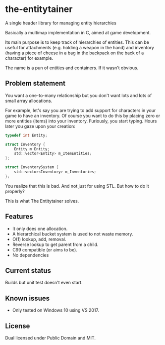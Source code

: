 # the-entitytainer

A single header library for managing entity hierarchies

Basically a multimap implementation in C, aimed at game development.

Its main purpose is to keep track of hierarchies of entities. This can be useful for attachments (e.g. holding a weapon in
the hand) and inventory (having a piece of cheese in a bag in the backpack on the back of a character) for example.

The name is a pun of entities and containers. If it wasn't obvious.

## Problem statement

You want a one-to-many relationship but you don't want lots and lots of small array allocations.

For example, let's say you are trying to add support for characters in your game to have an inventory. Of course you want to do this by placing zero or more entities (items) into your inventory. Furiously, you start typing. Hours later you gaze upon your creation:

```C
typedef int Entity;

struct Inventory {
    Entity m_Entity;
    std::vector<Entity> m_ItemEntities;
};

struct InventorySystem {
    std::vector<Inventory> m_Inventories;
};
```

You realize that this is bad. And not just for using STL. But how to do it properly?

This is what The Entitytainer solves.

## Features

* It only does one allocation.
* A hierarchical bucket system is used to not waste memory.
* O(1) lookup, add, removal.
* Reverse lookup to get parent from a child.
* C99 compatible (or aims to be).
* No dependencies

## Current status

Builds but unit test doesn't even start.

## Known issues

* Only tested on Windows 10 using VS 2017.

## License

Dual licensed under Public Domain and MIT.
